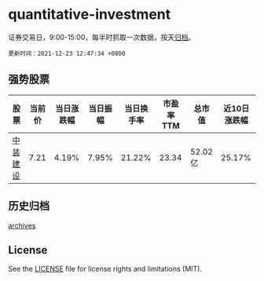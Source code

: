 # quantitative-investment

证券交易日，9:00-15:00，每半时抓取一次数据，按天[归档](archives)。

`更新时间：2021-12-23 12:47:34 +0800`

## 强势股票

|股票|当前价|当日涨跌幅|当日振幅|当日换手率|市盈率TTM|总市值|近10日涨跌幅|
|----|----|----|----|----|----|----|----|
|[中装建设](https://xueqiu.com/S/SZ002822)|7.21|4.19%|7.95%|21.22%|23.34|52.02亿|25.17%|

## 历史归档

[archives](archives)

## License

See the [LICENSE](LICENSE) file for license rights and limitations (MIT).